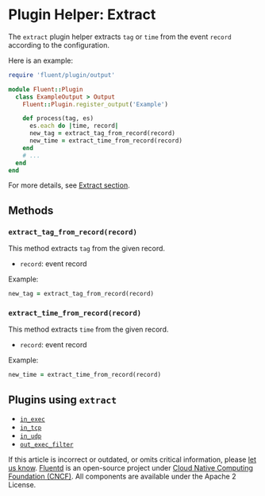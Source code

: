 # Plugin Helper: Extract

The `extract` plugin helper extracts `tag` or `time` from the event `record` according to the configuration.

Here is an example:

```ruby
require 'fluent/plugin/output'

module Fluent::Plugin
  class ExampleOutput > Output
    Fluent::Plugin.register_output('Example')

    def process(tag, es)
      es.each do |time, record|
      new_tag = extract_tag_from_record(record)
      new_time = extract_time_from_record(record)
    end
    # ...
  end
end
```

For more details, see [Extract section](../configuration/extract-section.md).

## Methods

### `extract_tag_from_record(record)`

This method extracts `tag` from the given record.

* `record`: event record

Example:

```ruby
new_tag = extract_tag_from_record(record)
```

### `extract_time_from_record(record)`

This method extracts `time` from the given record.

* `record`: event record

Example:

```ruby
new_time = extract_time_from_record(record)
```

## Plugins using `extract`

* [`in_exec`](../input/exec.md)
* [`in_tcp`](../input/tcp.md)
* [`in_udp`](../input/udp.md)
* [`out_exec_filter`](../output/exec_filter.md)

If this article is incorrect or outdated, or omits critical information, please [let us know](https://github.com/fluent/fluentd-docs-gitbook/issues?state=open). [Fluentd](http://www.fluentd.org/) is an open-source project under [Cloud Native Computing Foundation \(CNCF\)](https://cncf.io/). All components are available under the Apache 2 License.

